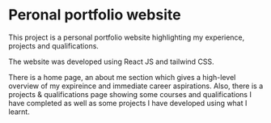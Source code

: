 # Peronal portfolio website

This project is a personal portfolio website highlighting my experience, projects and qualifications.

The website was developed using React JS and tailwind CSS.

There is a home page, an about me section which gives a high-level overview of my expireince and immediate career aspirations.
Also, there is a projects & qualifications page showing some courses and qualifications I have completed as well as some projects I have developed using what I learnt.

